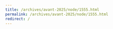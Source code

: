 ```yaml
---
title: /archives/avant-2025/node/1555.html
permalink: /archives/avant-2025/node/1555.html
redirect: /
---
```

